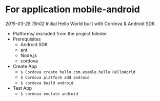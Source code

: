 For application mobile-android
========

*2015-03-28 15h02*
Initial Hello World built with Cordova & Android SDK

* Platforms/ excluded from the project foleder
* Prerequisites
	- Android SDK
	- ant
	- Node.js
	- cordova
* Create App
	- `$ Cordova create hello com.examle.hello HelloWorld`
	- `$ Cordova platform add android`
	- `$ cordova build android`
* Test App
	- `$ cordova emulate android`

